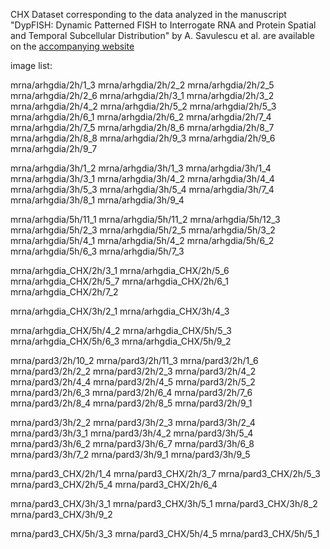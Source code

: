 CHX Dataset corresponding to the data analyzed in the manuscript "DypFISH: Dynamic Patterned FISH to Interrogate RNA and Protein Spatial and Temporal Subcellular Distribution" by A. Savulescu et al. are available on the [accompanying website](http://dypfish.org)

image list:

mrna/arhgdia/2h/1_3
mrna/arhgdia/2h/2_2
mrna/arhgdia/2h/2_5
mrna/arhgdia/2h/2_6
mrna/arhgdia/2h/3_1
mrna/arhgdia/2h/3_2
mrna/arhgdia/2h/4_2
mrna/arhgdia/2h/5_2
mrna/arhgdia/2h/5_3
mrna/arhgdia/2h/6_1
mrna/arhgdia/2h/6_2
mrna/arhgdia/2h/7_4
mrna/arhgdia/2h/7_5
mrna/arhgdia/2h/8_6
mrna/arhgdia/2h/8_7
mrna/arhgdia/2h/8_8
mrna/arhgdia/2h/9_3
mrna/arhgdia/2h/9_6
mrna/arhgdia/2h/9_7

mrna/arhgdia/3h/1_2
mrna/arhgdia/3h/1_3
mrna/arhgdia/3h/1_4
mrna/arhgdia/3h/3_1
mrna/arhgdia/3h/4_2
mrna/arhgdia/3h/4_4
mrna/arhgdia/3h/5_3
mrna/arhgdia/3h/5_4
mrna/arhgdia/3h/7_4
mrna/arhgdia/3h/8_1
mrna/arhgdia/3h/9_4

mrna/arhgdia/5h/11_1
mrna/arhgdia/5h/11_2
mrna/arhgdia/5h/12_3
mrna/arhgdia/5h/2_3
mrna/arhgdia/5h/2_5
mrna/arhgdia/5h/3_2
mrna/arhgdia/5h/4_1
mrna/arhgdia/5h/4_2
mrna/arhgdia/5h/6_2
mrna/arhgdia/5h/6_3
mrna/arhgdia/5h/7_3

mrna/arhgdia_CHX/2h/3_1
mrna/arhgdia_CHX/2h/5_6
mrna/arhgdia_CHX/2h/5_7
mrna/arhgdia_CHX/2h/6_1
mrna/arhgdia_CHX/2h/7_2

mrna/arhgdia_CHX/3h/2_1
mrna/arhgdia_CHX/3h/4_3

mrna/arhgdia_CHX/5h/4_2
mrna/arhgdia_CHX/5h/5_3
mrna/arhgdia_CHX/5h/6_3
mrna/arhgdia_CHX/5h/9_2

mrna/pard3/2h/10_2
mrna/pard3/2h/11_3
mrna/pard3/2h/1_6
mrna/pard3/2h/2_2
mrna/pard3/2h/2_3
mrna/pard3/2h/4_2
mrna/pard3/2h/4_4
mrna/pard3/2h/4_5
mrna/pard3/2h/5_2
mrna/pard3/2h/6_3
mrna/pard3/2h/6_4
mrna/pard3/2h/7_6
mrna/pard3/2h/8_4
mrna/pard3/2h/8_5
mrna/pard3/2h/9_1

mrna/pard3/3h/2_2
mrna/pard3/3h/2_3
mrna/pard3/3h/2_4
mrna/pard3/3h/3_1
mrna/pard3/3h/4_2
mrna/pard3/3h/5_4
mrna/pard3/3h/6_2
mrna/pard3/3h/6_7
mrna/pard3/3h/6_8
mrna/pard3/3h/7_2
mrna/pard3/3h/9_1
mrna/pard3/3h/9_5

mrna/pard3_CHX/2h/1_4
mrna/pard3_CHX/2h/3_7
mrna/pard3_CHX/2h/5_3
mrna/pard3_CHX/2h/5_4
mrna/pard3_CHX/2h/6_4

mrna/pard3_CHX/3h/3_1
mrna/pard3_CHX/3h/5_1
mrna/pard3_CHX/3h/8_2
mrna/pard3_CHX/3h/9_2

mrna/pard3_CHX/5h/3_3
mrna/pard3_CHX/5h/4_5
mrna/pard3_CHX/5h/5_1

